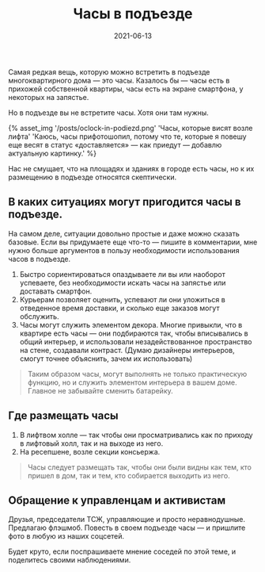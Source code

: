 ﻿---
layout: post
title: Часы в подъезде
desc: Example file in md extention with shortcuts
date: 2021-06-13
url: clock-in-the-entryway
cover: "horizontal-mgmt-OG.png"
permalink: "/posts/{{ url | slug }}/"
tags:
  - Коммуникации
  - Инструменты
---

Самая редкая вещь, которую можно встретить в подъезде многоквартирного дома — это часы.
Казалось бы — часы есть в прихожей собственной квартиры, часы есть на экране смартфона, у некоторых на запястье.

Но в подъезде вы не встретите часы. Хотя они там нужны.

{% asset_img '/posts/oclock-in-podiezd.png' 'Часы, которые висят возле лифта' 'Каюсь, часы прифотошопил, потому что те, которые я повешу еще весят в статус «доставляется» — как приедут — добавлю актуальную картинку.' %}

Нас не смущает, что на площадях и зданиях в городе есть часы, но к их размещению в подъезде относятся скептически.

## В каких ситуациях могут пригодится часы в подъезде.

На самом деле, ситуации довольно простые и даже можно сказать базовые. Если вы придумаете еще что-то — пишите в комментарии, мне нужно больше аргументов в пользу необходимости использования часов в подъезде.

1. Быстро сориентироваться опаздываете ли вы или наоборот успеваете, без необходимости искать часы на запястье или доставать смартфон.
2. Курьерам позволяет оценить, успевают ли они уложиться в отведенное время доставки, и сколько еще заказов могут обслужить.
3. Часы могут служить элементом декора. Многие привыкли, что в квартире есть часы — они подбираются так, чтобы вписывались в общий интерьер, и использовали незадействованное пространство на стене, создавали контраст. (Думаю дизайнеры интерьеров, смогут точнее объяснить, зачем их использовать)

> Таким образом часы, могут выполнять не только практическую функцию, но и служить элементом интерьера в вашем доме. Главное не забывайте сменить батарейку.

## Где размещать часы

1. В лифтвом холле — так чтобы они просматривались как по приходу в лифтовый холл, так и на выходе из него.
2. На ресепшене, возле секции консьержа.

> Часы следует размещать так, чтобы они были видны как тем, кто пришел в дом, так и тем, кто собирается выходить из него.

## Обращение к управленцам и активистам

Друзья, председатели ТСЖ, управляющие и просто неравнодушные. Предлагаю флэшмоб. Повесть в своем подъезде часы — и пришлите фото в любую из наших соцсетей.

Будет круто, если поспрашиваете мнение соседей по этой теме, и поделитесь своими наблюдениями.
